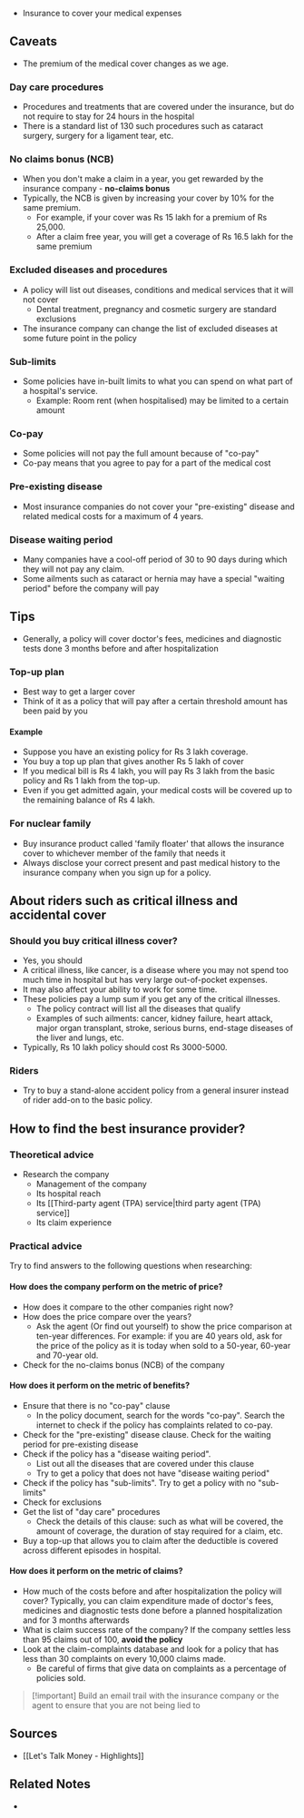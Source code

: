 - Insurance to cover your medical expenses

## Caveats
- The premium of the medical cover changes as we age.

### Day care procedures
- Procedures and treatments that are covered under the insurance, but do not require to stay for 24 hours in the hospital
- There is a standard list of 130 such procedures such as cataract surgery, surgery for a ligament tear, etc.

### No claims bonus (NCB)
- When you don't make a claim in a year, you get rewarded by the insurance company - **no-claims bonus**
- Typically, the NCB is given by increasing your cover by 10% for the same premium.
	- For example, if your cover was Rs 15 lakh for a premium of Rs 25,000. 
	- After a claim free year, you will get a coverage of Rs 16.5 lakh for the same premium

### Excluded diseases and procedures
- A policy will list out diseases, conditions and medical services that it will not cover
	- Dental treatment, pregnancy and cosmetic surgery are standard exclusions
- The insurance company can change the list of excluded diseases at some future point in the policy

### Sub-limits
- Some policies have in-built limits to what you can spend on what part of a hospital's service.
	- Example: Room rent (when hospitalised) may be limited to a certain amount

### Co-pay
- Some policies will not pay the full amount because of "co-pay"
- Co-pay means that you agree to pay for a part of the medical cost

### Pre-existing disease
- Most insurance companies do not cover your "pre-existing" disease and related medical costs for a maximum of 4 years.

### Disease waiting period
- Many companies have a cool-off period of 30 to 90 days during which they will not pay any claim.
- Some ailments such as cataract or hernia may have a special "waiting period" before the company will pay

## Tips
- Generally, a policy will cover doctor's fees, medicines and diagnostic tests done 3 months before and after hospitalization

### Top-up plan
- Best way to get a larger cover
- Think of it as a policy that will pay after a certain threshold amount has been paid by you

#### Example
- Suppose you have an existing policy for Rs 3 lakh coverage.
- You buy a top up plan that gives another Rs 5 lakh of cover
- If you medical bill is Rs 4 lakh, you will pay Rs 3 lakh from the basic policy and Rs 1 lakh from the top-up.
- Even if you get admitted again, your medical costs will be covered up to the remaining balance of Rs 4 lakh.

### For nuclear family
- Buy insurance product called 'family floater' that allows the insurance cover to whichever member of the family that needs it
- Always disclose your correct present and past medical history to the insurance company when you sign up for a policy.


## About riders such as critical illness and accidental cover
### Should you buy critical illness cover?
- Yes, you should
- A critical illness, like cancer, is a disease where you may not spend too much time in hospital but has very large out-of-pocket expenses.
- It may also affect your ability to work for some time.
- These policies pay a lump sum if you get any of the critical illnesses.
	- The policy contract will list all the diseases that qualify
	- Examples of such ailments: cancer, kidney failure, heart attack, major organ transplant, stroke, serious burns, end-stage diseases of the liver and lungs, etc.
- Typically, Rs 10 lakh policy should cost Rs 3000-5000.

### Riders
- Try to buy a stand-alone accident policy from a general insurer instead of rider add-on to the basic policy.

## How to find the best insurance provider?
### Theoretical advice
- Research the company
	- Management of the company
	- Its hospital reach
	- Its [[Third-party agent (TPA) service|third party agent (TPA) service]]
	- Its claim experience

### Practical advice
Try to find answers to the following questions when researching:

#### How does the company perform on the metric of price?
- How does it compare to the other companies right now?
- How does the price compare over the years?
	- Ask the agent (Or find out yourself) to show the price comparison at ten-year differences. For example: if you are 40 years old, ask for the price of the policy as it is today when sold to a 50-year, 60-year and 70-year old.
- Check for the no-claims bonus (NCB) of the company
 
#### How does it perform on the metric of benefits?
- Ensure that there is no "co-pay" clause
	- In the policy document, search for the words "co-pay". Search the internet to check if the policy has complaints related to co-pay.
- Check for the "pre-existing" disease clause. Check for the waiting period for pre-existing disease
- Check if the policy has a "disease waiting period".
	- List out all the diseases that are covered under this clause
	- Try to get a policy that does not have "disease waiting period"
- Check if the policy has "sub-limits". Try to get a policy with no "sub-limits"
- Check for exclusions
- Get the list of "day care" procedures
	- Check the details of this clause: such as what will be covered, the amount of coverage, the duration of stay required for a claim, etc.
- Buy a top-up that allows you to claim after the deductible is covered across different episodes in hospital.
 
#### How does it perform on the metric of claims?
- How much of the costs before and after hospitalization the policy will cover? Typically, you can claim expenditure made of doctor's fees, medicines and diagnostic tests done before a planned hospitalization and for 3 months afterwards
- What is claim success rate of the company? If the company settles less than 95 claims out of 100, **avoid the policy**
- Look at the claim-complaints database and look for a policy that has less than 30 complaints on every 10,000 claims made.
	- Be careful of firms that give data on complaints as a percentage of policies sold.


> [!important] Build an email trail with the insurance company or the agent to ensure that you are not being lied to


## Sources
- [[Let's Talk Money - Highlights]]

## Related Notes
- 